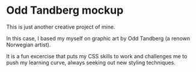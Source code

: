 # Odd Tandberg mockup

This is just another creative project of mine. 

In this case, I based my myself on graphic art by Odd Tandberg (a renown Norwegian artist).

It is a fun excercise that puts my CSS skills to work and challenges me to push my learning curve, always seeking out new styling techniques. 


